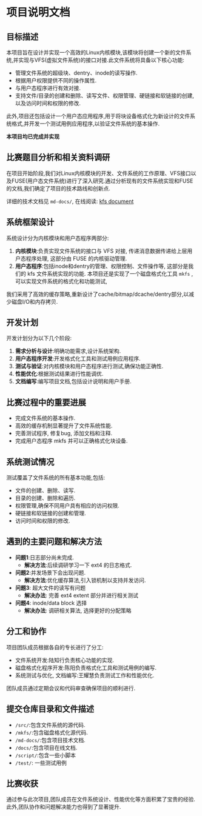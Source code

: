 # 项目说明文档

## 目标描述
本项目旨在设计并实现一个高效的Linux内核模块,该模块将创建一个新的文件系统,并实现与VFS(虚拟文件系统)的接口对接.此文件系统将具备以下核心功能:

- 管理文件系统的超级块、dentry、inode的读写操作.
- 根据用户权限提供不同的操作属性.
- 与用户态程序进行有效对接.
- 支持文件/目录的创建和删除、读写文件、权限管理、硬链接和软链接的创建,以及访问时间和权限的修改.

此外,项目还包括设计一个用户态应用程序,用于将块设备格式化为新设计的文件系统格式,并开发一个测试用例应用程序,以验证文件系统的基本操作.

**本项目均已完成并实现**

## 比赛题目分析和相关资料调研

在项目开始阶段,我们对Linux内核模块的开发、文件系统的工作原理、VFS接口以及FUSE(用户态文件系统)进行了深入研究.通过分析现有的文件系统实现和FUSE的文档,我们确定了项目的技术路线和创新点.

详细的技术文档见 `md-docs/`, 在线阅读: [kfs document](https://luzhixing12345.github.io/kfs/)

## 系统框架设计

系统设计分为内核模块和用户态程序两部分:
1. **内核模块**:负责实现文件系统的接口与 VFS 对接, 传递消息数据传递给上层用户态程序处理, 这部分由 FUSE 的内核驱动管理.
2. **用户态程序**:包括inode和dentry的管理、权限控制、文件操作等, 这部分是我们的 kfs 文件系统实现的功能. 本项目还是实现了一个磁盘格式化工具 `mkfs` , 可以实现文件系统的格式化和功能测试, 

我们采用了高效的缓存策略,重新设计了cache/bitmap/dcache/dentry部分,以减少磁盘I/O和内存拷贝.

## 开发计划
开发计划分为以下几个阶段:
1. **需求分析与设计**:明确功能需求,设计系统架构.
2. **用户态程序开发**:开发格式化工具和测试用例应用程序.
3. **测试与验证**:对内核模块和用户态程序进行测试,确保功能正确性.
4. **性能优化**:根据测试结果进行性能调优.
5. **文档编写**:编写项目文档,包括设计说明和用户手册.

## 比赛过程中的重要进展

- 完成文件系统的基本操作.
- 高效的缓存机制显著提升了文件系统性能.
- 完善测试程序, 修复bug, 添加文档和注释.
- 完成用户态程序 mkfs 并可以正确格式化块设备.

## 系统测试情况
测试覆盖了文件系统的所有基本功能,包括:
- 文件的创建、删除、读写.
- 目录的创建、删除和遍历.
- 权限管理,确保不同用户具有相应的访问权限.
- 硬链接和软链接的创建和管理.
- 访问时间和权限的修改.

## 遇到的主要问题和解决方法
- **问题1**:日志部分尚未完成.
  - **解决方法**:后续调研学习一下 ext4 的日志格式.
- **问题2**:并发场景下会出现问题.
  - **解决方法**:优化缓存算法,引入锁机制以支持并发访问.
- **问题3**: 超大文件的读写有问题
  - **解决办法**: 完善 ext4 extent 部分并进行相关测试
- **问题4**: inode/data block 选择
  - **解决办法**: 调研相关算法, 选择更好的分配策略

## 分工和协作
项目团队成员根据各自的专长进行了分工:
- 文件系统开发:陆知行负责核心功能的实现.
- 磁盘格式化程序开发:陈阳负责格式化工具和测试用例的编写.
- 系统测试与优化, 文档编写:王耀慧负责测试工作和性能优化.

团队成员通过定期会议和代码审查确保项目的顺利进行.

## 提交仓库目录和文件描述
- `/src/`:包含文件系统的源代码.
- `/mkfs/`:包含磁盘格式化源代码.
- `/md-docs/`:包含项目技术文档.
- `/docs/`:包含项目在线文档.
- `/script/`:包含一些小脚本
- `/test/`: 一些测试用例

## 比赛收获
通过参与此次项目,团队成员在文件系统设计、性能优化等方面积累了宝贵的经验.此外,团队协作和问题解决能力也得到了显著提升.